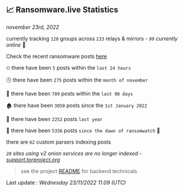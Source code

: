 
## 📈 Ransomware.live Statistics
_november 23rd, 2022_

currently tracking `128` groups across `233` relays & mirrors - _`99` currently online_ 📡

Check the recent ransomware posts [here](https://www.ransomware.live/#/recentposts)


⏲ there have been `5` posts within the `last 24 hours`

🕓 there have been `275` posts within the `month of november`

📅 there have been `789` posts within the `last 90 days`

🏚 there have been `3050` posts since the `1st January 2022`

🚀 there have been `2252` posts `last year`

🦕 there have been `5336` posts `since the dawn of ransomwatch` 🐣

there are `62` custom parsers indexing posts

_`20` sites using v2 onion services are no longer indexed - [support.torproject.org](https://support.torproject.org/onionservices/v2-deprecation/)_

> see the project [README](https://github.com/jmousqueton/ransomwatch#readme) for backend technicals



Last update : _Wednesday 23/11/2022 11.09 (UTC)_

